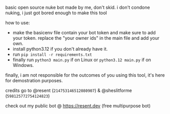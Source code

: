 basic open source nuke bot made by me, don't skid. i don't condone nuking, i just got bored enough to make this tool


how to use:

- make the basicenv file contain your bot token and make sure to add your token. replace the "your owner ids" in the main file and add your own.
- install python3.12 if you don't already have it.
- run ``pip install -r requirements.txt``
- finally run ``python3 main.py`` if on Linux or ``python3.12 main.py`` if on Windows.

finally, i am not responsible for the outcomes of you using this tool, it's here for demostration purposes. 

credits go to @resent (``214753146512080907``) & @sheslitforme (``598125772754124823``)


check out my public bot @ https://resent.dev (free multipurpose bot)